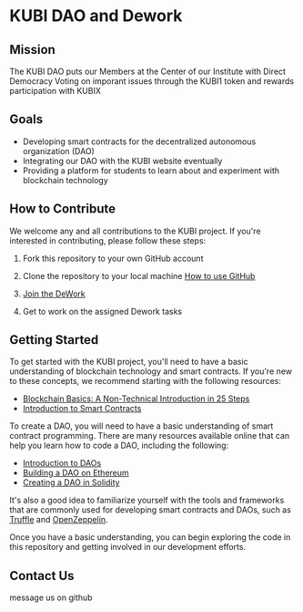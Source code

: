 # KUBI DAO and Dework

## Mission
The KUBI DAO puts our Members at the Center of our Institute with Direct Democracy Voting on imporant issues through the KUBI1 token and rewards participation with KUBIX

## Goals
- Developing smart contracts for the decentralized autonomous organization (DAO)
- Integrating our DAO with the KUBI website eventually 
- Providing a platform for students to learn about and experiment with blockchain technology

## How to Contribute

We welcome any and all contributions to the KUBI project. If you're interested in contributing, please follow these steps:

1. Fork this repository to your own GitHub account
2. Clone the repository to your local machine
[How to use GitHub](https://guides.github.com/)

3. [Join the DeWork](https://app.dework.xyz/kubi/kubi-dao/overview)
4. Get to work on the assigned Dework tasks

## Getting Started

To get started with the KUBI project, you'll need to have a basic understanding of blockchain technology and smart contracts. If you're new to these concepts, we recommend starting with the following resources:

- [Blockchain Basics: A Non-Technical Introduction in 25 Steps](https://www.blockchain-council.org/blockchain/blockchain-basics-a-non-technical-introduction-in-25-steps/)
- [Introduction to Smart Contracts](https://blockgeeks.com/guides/smart-contracts/)

To create a DAO, you will need to have a basic understanding of smart contract programming. There are many resources available online that can help you learn how to code a DAO, including the following:

- [Introduction to DAOs](https://consensys.net/academy/blockchain-developer/ethereum-development/introduction-to-daos/)
- [Building a DAO on Ethereum](https://blockgeeks.com/guides/building-a-dao-on-ethereum/)
- [Creating a DAO in Solidity](https://solidity.readthedocs.io/en/v0.7.4/dao.html)

It's also a good idea to familiarize yourself with the tools and frameworks that are commonly used for developing smart contracts and DAOs, such as [Truffle](https://truffleframework.com/) and [OpenZeppelin](https://openzeppelin.org/).


Once you have a basic understanding, you can begin exploring the code in this repository and getting involved in our development efforts.

## Contact Us

message us on github

















